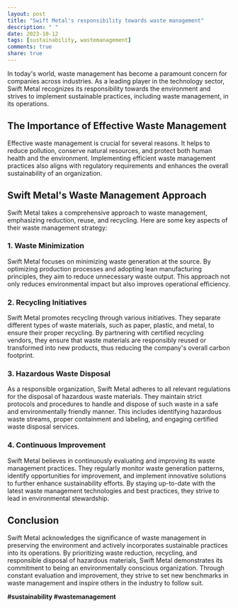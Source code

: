 ```yaml
---
layout: post
title: "Swift Metal's responsibility towards waste management"
description: " "
date: 2023-10-12
tags: [sustainability, wastemanagement]
comments: true
share: true
---
```


In today's world, waste management has become a paramount concern for companies across industries. As a leading player in the technology sector, Swift Metal recognizes its responsibility towards the environment and strives to implement sustainable practices, including waste management, in its operations.

## The Importance of Effective Waste Management

Effective waste management is crucial for several reasons. It helps to reduce pollution, conserve natural resources, and protect both human health and the environment. Implementing efficient waste management practices also aligns with regulatory requirements and enhances the overall sustainability of an organization.

## Swift Metal's Waste Management Approach

Swift Metal takes a comprehensive approach to waste management, emphasizing reduction, reuse, and recycling. Here are some key aspects of their waste management strategy:

### 1. Waste Minimization

Swift Metal focuses on minimizing waste generation at the source. By optimizing production processes and adopting lean manufacturing principles, they aim to reduce unnecessary waste output. This approach not only reduces environmental impact but also improves operational efficiency.

### 2. Recycling Initiatives

Swift Metal promotes recycling through various initiatives. They separate different types of waste materials, such as paper, plastic, and metal, to ensure their proper recycling. By partnering with certified recycling vendors, they ensure that waste materials are responsibly reused or transformed into new products, thus reducing the company's overall carbon footprint.

### 3. Hazardous Waste Disposal

As a responsible organization, Swift Metal adheres to all relevant regulations for the disposal of hazardous waste materials. They maintain strict protocols and procedures to handle and dispose of such waste in a safe and environmentally friendly manner. This includes identifying hazardous waste streams, proper containment and labeling, and engaging certified waste disposal services.

### 4. Continuous Improvement

Swift Metal believes in continuously evaluating and improving its waste management practices. They regularly monitor waste generation patterns, identify opportunities for improvement, and implement innovative solutions to further enhance sustainability efforts. By staying up-to-date with the latest waste management technologies and best practices, they strive to lead in environmental stewardship.

## Conclusion

Swift Metal acknowledges the significance of waste management in preserving the environment and actively incorporates sustainable practices into its operations. By prioritizing waste reduction, recycling, and responsible disposal of hazardous materials, Swift Metal demonstrates its commitment to being an environmentally conscious organization. Through constant evaluation and improvement, they strive to set new benchmarks in waste management and inspire others in the industry to follow suit.

**#sustainability #wastemanagement**